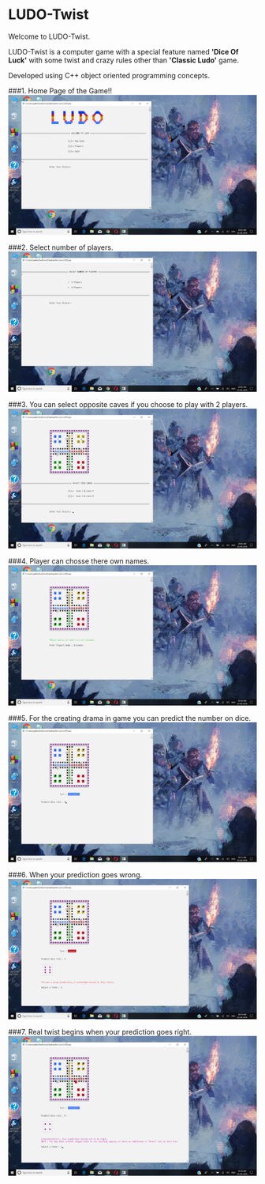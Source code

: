 # LUDO-Twist

Welcome to LUDO-Twist.

LUDO-Twist is a computer game with a special feature named **'Dice Of Luck'** with some twist and crazy rules other than **'Classic Ludo'** game. 

Developed using C++ object oriented programming concepts.


###1. Home Page of the Game!!
![Game-Home-Page](https://github.com/namanjakhetiya/LUDO-Twist/blob/master/Images/LT1.png)


###2. Select number of players.
![](https://github.com/namanjakhetiya/LUDO-Twist/blob/master/Images/LT2.png)


###3. You can select opposite caves if you choose to play with 2 players.
![](https://github.com/namanjakhetiya/LUDO-Twist/blob/master/Images/LT3.png)


###4. Player can chosse there own names.
![](https://github.com/namanjakhetiya/LUDO-Twist/blob/master/Images/LT4.png)


###5. For the creating drama in game you can predict the number on dice. 
![](https://github.com/namanjakhetiya/LUDO-Twist/blob/master/Images/LT5.png)


###6. When your prediction goes wrong.
![](https://github.com/namanjakhetiya/LUDO-Twist/blob/master/Images/LT7.png)


###7. Real twist begins when your prediction goes right.
![](https://github.com/namanjakhetiya/LUDO-Twist/blob/master/Images/LT6%268.png)
